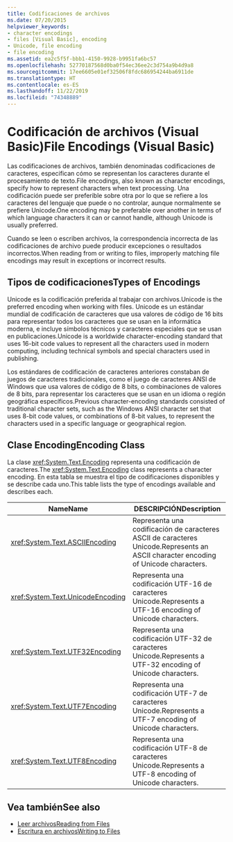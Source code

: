 ```yaml
---
title: Codificaciones de archivos
ms.date: 07/20/2015
helpviewer_keywords:
- character encodings
- files [Visual Basic], encoding
- Unicode, file encoding
- file encoding
ms.assetid: ea2c5f5f-bbb1-4150-9928-b9951fa6bc57
ms.openlocfilehash: 52770187568d0ba0f54ec36ee2c3d754a9b4d9a8
ms.sourcegitcommit: 17ee6605e01ef32506f8fdc686954244ba6911de
ms.translationtype: HT
ms.contentlocale: es-ES
ms.lasthandoff: 11/22/2019
ms.locfileid: "74348889"
---
```

# <a name="file-encodings-visual-basic"></a><span data-ttu-id="6b4bc-102">Codificación de archivos (Visual Basic)</span><span class="sxs-lookup"><span data-stu-id="6b4bc-102">File Encodings (Visual Basic)</span></span>

<span data-ttu-id="6b4bc-103">Las codificaciones de archivos, también denominadas codificaciones de caracteres, especifican cómo se representan los caracteres durante el procesamiento de texto.</span><span class="sxs-lookup"><span data-stu-id="6b4bc-103">File encodings, also known as character encodings, specify how to represent characters when text processing.</span></span> <span data-ttu-id="6b4bc-104">Una codificación puede ser preferible sobre otra por lo que se refiere a los caracteres del lenguaje que puede o no controlar, aunque normalmente se prefiere Unicode.</span><span class="sxs-lookup"><span data-stu-id="6b4bc-104">One encoding may be preferable over another in terms of which language characters it can or cannot handle, although Unicode is usually preferred.</span></span>

<span data-ttu-id="6b4bc-105">Cuando se leen o escriben archivos, la correspondencia incorrecta de las codificaciones de archivo puede producir excepciones o resultados incorrectos.</span><span class="sxs-lookup"><span data-stu-id="6b4bc-105">When reading from or writing to files, improperly matching file encodings may result in exceptions or incorrect results.</span></span>

## <a name="types-of-encodings"></a><span data-ttu-id="6b4bc-106">Tipos de codificaciones</span><span class="sxs-lookup"><span data-stu-id="6b4bc-106">Types of Encodings</span></span>

<span data-ttu-id="6b4bc-107">Unicode es la codificación preferida al trabajar con archivos.</span><span class="sxs-lookup"><span data-stu-id="6b4bc-107">Unicode is the preferred encoding when working with files.</span></span> <span data-ttu-id="6b4bc-108">Unicode es un estándar mundial de codificación de caracteres que usa valores de código de 16 bits para representar todos los caracteres que se usan en la informática moderna, e incluye símbolos técnicos y caracteres especiales que se usan en publicaciones.</span><span class="sxs-lookup"><span data-stu-id="6b4bc-108">Unicode is a worldwide character-encoding standard that uses 16-bit code values to represent all the characters used in modern computing, including technical symbols and special characters used in publishing.</span></span>

<span data-ttu-id="6b4bc-109">Los estándares de codificación de caracteres anteriores constaban de juegos de caracteres tradicionales, como el juego de caracteres ANSI de Windows que usa valores de código de 8 bits, o combinaciones de valores de 8 bits, para representar los caracteres que se usan en un idioma o región geográfica específicos.</span><span class="sxs-lookup"><span data-stu-id="6b4bc-109">Previous character-encoding standards consisted of traditional character sets, such as the Windows ANSI character set that uses 8-bit code values, or combinations of 8-bit values, to represent the characters used in a specific language or geographical region.</span></span>

## <a name="encoding-class"></a><span data-ttu-id="6b4bc-110">Clase Encoding</span><span class="sxs-lookup"><span data-stu-id="6b4bc-110">Encoding Class</span></span>

<span data-ttu-id="6b4bc-111">La clase <xref:System.Text.Encoding> representa una codificación de caracteres.</span><span class="sxs-lookup"><span data-stu-id="6b4bc-111">The <xref:System.Text.Encoding> class represents a character encoding.</span></span> <span data-ttu-id="6b4bc-112">En esta tabla se muestra el tipo de codificaciones disponibles y se describe cada uno.</span><span class="sxs-lookup"><span data-stu-id="6b4bc-112">This table lists the type of encodings available and describes each.</span></span>

|<span data-ttu-id="6b4bc-113">Name</span><span class="sxs-lookup"><span data-stu-id="6b4bc-113">Name</span></span>|<span data-ttu-id="6b4bc-114">DESCRIPCIÓN</span><span class="sxs-lookup"><span data-stu-id="6b4bc-114">Description</span></span>|
|---|---|
|<xref:System.Text.ASCIIEncoding>|<span data-ttu-id="6b4bc-115">Representa una codificación de caracteres ASCII de caracteres Unicode.</span><span class="sxs-lookup"><span data-stu-id="6b4bc-115">Represents an ASCII character encoding of Unicode characters.</span></span>|
|<xref:System.Text.UnicodeEncoding>|<span data-ttu-id="6b4bc-116">Representa una codificación UTF-16 de caracteres Unicode.</span><span class="sxs-lookup"><span data-stu-id="6b4bc-116">Represents a UTF-16 encoding of Unicode characters.</span></span>|
|<xref:System.Text.UTF32Encoding>|<span data-ttu-id="6b4bc-117">Representa una codificación UTF-32 de caracteres Unicode.</span><span class="sxs-lookup"><span data-stu-id="6b4bc-117">Represents a UTF-32 encoding of Unicode characters.</span></span>|
|<xref:System.Text.UTF7Encoding>|<span data-ttu-id="6b4bc-118">Representa una codificación UTF-7 de caracteres Unicode.</span><span class="sxs-lookup"><span data-stu-id="6b4bc-118">Represents a UTF-7 encoding of Unicode characters.</span></span>|
|<xref:System.Text.UTF8Encoding>|<span data-ttu-id="6b4bc-119">Representa una codificación UTF-8 de caracteres Unicode.</span><span class="sxs-lookup"><span data-stu-id="6b4bc-119">Represents a UTF-8 encoding of Unicode characters.</span></span>|

## <a name="see-also"></a><span data-ttu-id="6b4bc-120">Vea también</span><span class="sxs-lookup"><span data-stu-id="6b4bc-120">See also</span></span>

- [<span data-ttu-id="6b4bc-121">Leer archivos</span><span class="sxs-lookup"><span data-stu-id="6b4bc-121">Reading from Files</span></span>](../../../../visual-basic/developing-apps/programming/drives-directories-files/reading-from-files.md)
- [<span data-ttu-id="6b4bc-122">Escritura en archivos</span><span class="sxs-lookup"><span data-stu-id="6b4bc-122">Writing to Files</span></span>](../../../../visual-basic/developing-apps/programming/drives-directories-files/writing-to-files.md)
